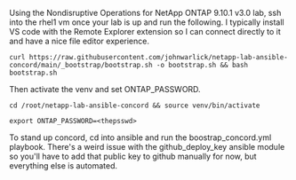 Using the Nondisruptive Operations for NetApp ONTAP 9.10.1 v3.0 lab, ssh into the rhel1 vm once your lab is up and run the following. I typically install VS code with the Remote Explorer extension so I can connect directly to it and have a nice file editor experience.

``curl https://raw.githubusercontent.com/johnwarlick/netapp-lab-ansible-concord/main/_bootstrap/bootstrap.sh -o bootstrap.sh && bash bootstrap.sh``

Then activate the venv and set ONTAP_PASSWORD.

``cd /root/netapp-lab-ansible-concord && source venv/bin/activate``

``export ONTAP_PASSWORD=<thepsswd>``

To stand up concord, cd into ansible and run the boostrap_concord.yml playbook. There's a weird issue with the github_deploy_key ansible module so you'll have to add that public key to github manually for now, but everything else is automated.
